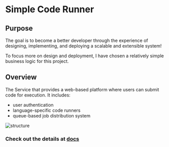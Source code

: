 # Simple Code Runner

## Purpose

The goal is to become a better developer through the experience of designing, implementing, and deploying a scalable and extensible system!

To focus more on design and deployment, I have chosen a relatively simple business logic for this project.

## Overview

The Service that provides a web-based platform where users can submit code for execution. It includes:

- user authentication
- language-specific code runners
- queue-based job distribution system

![structure](https://github.com/user-attachments/assets/9a00fd38-6f4b-4e3c-bcbe-fd10d662a069)

### Check out the details at [docs](/docs/)
